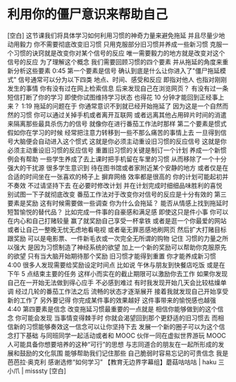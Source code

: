 # 利用你的僵尸意识来帮助自己

[空白] 这节课我们将具体学习如何利用习惯的神奇力量来避免拖延 并且尽量少地动用毅力 你不需要彻底改变旧习惯 只用克服部分旧习惯并养成一些新习惯 克服一个习惯的诀窍就是改变你对某个信号的反应 唯一需要毅力的地方就是改变对这个信号的反应 为了理解这个概念 我们需要回顾习惯的四个要素 并从拖延的角度来重新分析这些要素
0:45
第一个要素是信号 确认到底是什么让你进入了"僵尸拖延模式" 信号通常可以分为以下四类 地点、时间、感受和反应 即指对他人 也指对刚刚发生的事情 你有没有过在网上检索信息 后来发现自己在浏览网页？ 有没有过一条短信打断了你的学习 即使你试图维持学习状态 也得花 10 分钟才能回到正经事上来？
1:19
拖延的问题在于 你通常意识不到就已经开始拖延了 因为这是一个自然而然的习惯 你可以通过关掉手机或者离开互联网 或者远离其他占用碎片时间的消遣 来隔离那些最具杀伤力的信号 就像你在进行番茄工作法时那样 第二个要素是惯式 假如你在学习的时候 经常把注意力转移到一些不那么痛苦的事情上去 一旦得到信号大脑便会自动进入这个惯式 这就是你必须主动重设旧习惯的反应信号 这就是你必须主动重设旧习惯的反应信号 重置旧习惯的关键是制订一个计划 养成一个新惯例会有帮助 一些学生养成了去上课时把手机留在车里的习惯 从而移除了一个十分强大的干扰源 很多学生意识到 待在图书馆或者家附近某个安静的地方 或者仅是在合适的时间坐在一张喜欢的椅子上 摒弃网络 效率都是很高的 你的计划可能起初并不奏效 不过请坚持下去 在必要时修改计划 并在计划完成时细细品味胜利的喜悦 别试图一下子就彻底改变 番茄工作法对于改变你对信号的反应是十分有效的 第三要素是奖励 这有时候需要做一些调查 你为什么会拖延？ 能否从情感上找到拖延时短暂愉悦的替代品？ 比如完成一件事的自豪感和满足感 即使这只是件小事 你可以在内心和自己打赌较量 赢了就奖励自己享受一杯拿铁 或者是逛一个你最爱的网站 或者让自己一整晚无忧无虑地看电视 或者毫无罪恶感地刷网页 然后扩大打赌目标跟奖励 可以是电影票、一件新毛衣或一次完全无所谓的购物 记住 习惯的力量之所以强大 是因为习惯制造了神经系统的欲望 加上一个新的奖励可以帮助你克服原先的欲望 只有当大脑开始期待那个奖励 旧习惯才能得到重置 你才能养成新习惯
4:00
很多人发现需要给奖励设定时间点 比如说 午休与朋友到快餐店吃饭 或是在下午 5 点结束主要的任务 这样小而实在的截止期限可以激励你去工作 如果你发现自己在一开始无法做到得心应手 不必感到难过 有时我发现开始几天会比较枯燥单调 经过几轮的番茄工作法之后 流畅的状态才逐渐展开 接着我就发现自己开始享受新的工作了 另外要记得 你完成某件事的效果越好 这件事带来的愉悦感也越强
4:40
第四要素是信念 改变拖延习惯最重要的一点就是 相信你能够做到的这个信念 你可能会发现 当事情变得棘手时 你就会渴望回到那个更舒适的旧习惯去 而相信新的习惯能够奏效这一信念可以让你坚持下去 发展一个新的圈子可以为这个信念打下基础 与同班同学一起活动或者和 MOOC 伙伴一同在虚拟世界游玩 MOOC 人可能具备你想要培养的这种“可行”的思想 与志同道合的朋友在一起所形成的发展和鼓励的文化氛围 能够帮助我们记住那些 自己脆弱时容易忘记的可贵信念 我是芭芭拉·奥克利 感谢选修“如何学习” 【教育无边界字幕组】蘑菇咕咕咕 | haku 三小爪 | misssty [空白]
